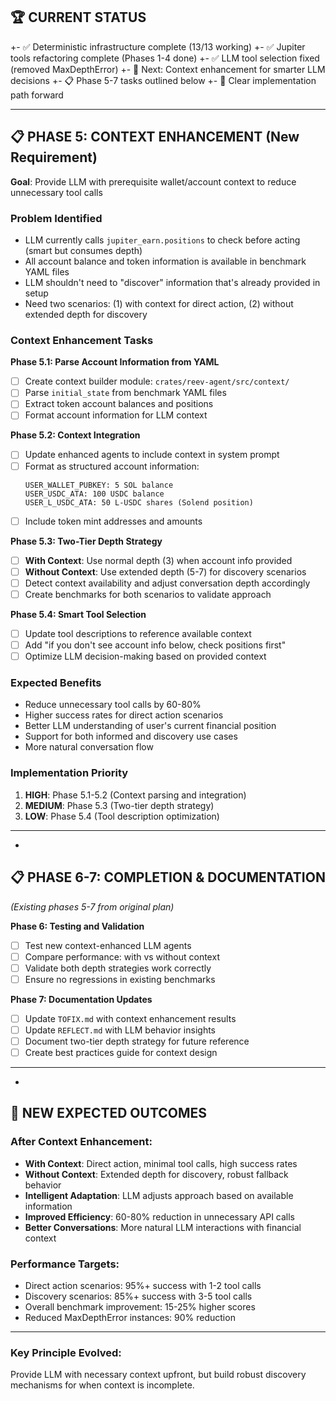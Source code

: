 ## 🏆 **CURRENT STATUS**

+- ✅ Deterministic infrastructure complete (13/13 working)
+- ✅ Jupiter tools refactoring complete (Phases 1-4 done)
+- ✅ LLM tool selection fixed (removed MaxDepthError)
+- 🔄 Next: Context enhancement for smarter LLM decisions
+- 📋 Phase 5-7 tasks outlined below
+- 🎯 Clear implementation path forward

---

## 📋 **PHASE 5: CONTEXT ENHANCEMENT (New Requirement)**
**Goal**: Provide LLM with prerequisite wallet/account context to reduce unnecessary tool calls

### **Problem Identified**
- LLM currently calls `jupiter_earn.positions` to check before acting (smart but consumes depth)
- All account balance and token information is available in benchmark YAML files
- LLM shouldn't need to "discover" information that's already provided in setup
- Need two scenarios: (1) with context for direct action, (2) without extended depth for discovery

### **Context Enhancement Tasks**

**Phase 5.1: Parse Account Information from YAML**
- [ ] Create context builder module: `crates/reev-agent/src/context/`
- [ ] Parse `initial_state` from benchmark YAML files
- [ ] Extract token account balances and positions
- [ ] Format account information for LLM context

**Phase 5.2: Context Integration**
- [ ] Update enhanced agents to include context in system prompt
- [ ] Format as structured account information:
  ```
  USER_WALLET_PUBKEY: 5 SOL balance
  USER_USDC_ATA: 100 USDC balance  
  USER_L_USDC_ATA: 50 L-USDC shares (Solend position)
  ```
- [ ] Include token mint addresses and amounts

**Phase 5.3: Two-Tier Depth Strategy**
- [ ] **With Context**: Use normal depth (3) when account info provided
- [ ] **Without Context**: Use extended depth (5-7) for discovery scenarios
- [ ] Detect context availability and adjust conversation depth accordingly
- [ ] Create benchmarks for both scenarios to validate approach

**Phase 5.4: Smart Tool Selection**
- [ ] Update tool descriptions to reference available context
- [ ] Add "if you don't see account info below, check positions first"
- [ ] Optimize LLM decision-making based on provided context

### **Expected Benefits**
- Reduce unnecessary tool calls by 60-80%
- Higher success rates for direct action scenarios
- Better LLM understanding of user's current financial position
- Support for both informed and discovery use cases
- More natural conversation flow

### **Implementation Priority**
1. **HIGH**: Phase 5.1-5.2 (Context parsing and integration)
2. **MEDIUM**: Phase 5.3 (Two-tier depth strategy)
3. **LOW**: Phase 5.4 (Tool description optimization)

---
+
## 📋 **PHASE 6-7: COMPLETION & DOCUMENTATION**
*(Existing phases 5-7 from original plan)*

**Phase 6: Testing and Validation**
- [ ] Test new context-enhanced LLM agents
- [ ] Compare performance: with vs without context
- [ ] Validate both depth strategies work correctly
- [ ] Ensure no regressions in existing benchmarks

**Phase 7: Documentation Updates**
- [ ] Update `TOFIX.md` with context enhancement results
- [ ] Update `REFLECT.md` with LLM behavior insights
- [ ] Document two-tier depth strategy for future reference
- [ ] Create best practices guide for context design

---
+
## 🎯 **NEW EXPECTED OUTCOMES**

### **After Context Enhancement:**
- **With Context**: Direct action, minimal tool calls, high success rates
- **Without Context**: Extended depth for discovery, robust fallback behavior  
- **Intelligent Adaptation**: LLM adjusts approach based on available information
- **Improved Efficiency**: 60-80% reduction in unnecessary API calls
- **Better Conversations**: More natural LLM interactions with financial context

### **Performance Targets:**
- Direct action scenarios: 95%+ success with 1-2 tool calls
- Discovery scenarios: 85%+ success with 3-5 tool calls
- Overall benchmark improvement: 15-25% higher scores
- Reduced MaxDepthError instances: 90% reduction

---

### **Key Principle Evolved:**
Provide LLM with necessary context upfront, but build robust discovery mechanisms for when context is incomplete.